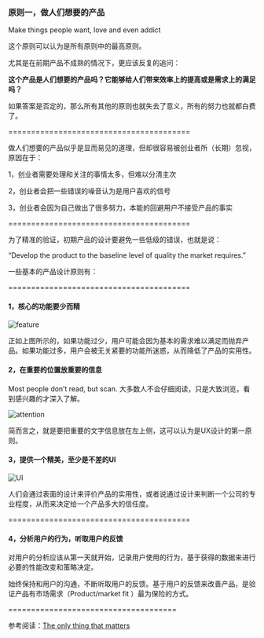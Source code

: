### 原则一，做人们想要的产品

Make things people want, love and even addict

这个原则可以认为是所有原则中的最高原则。

尤其是在前期产品不成熟的情况下，更应该反复的追问：

**这个产品是人们想要的产品吗？它能够给人们带来效率上的提高或是需求上的满足吗？**

如果答案是否定的，那么所有其他的原则也就失去了意义，所有的努力也就都白费了。

========================================

做人们想要的产品似乎是显而易见的道理，但却很容易被创业者所（长期）忽视，原因在于：

1，创业者需要处理和关注的事情太多，但难以分清主次

2，创业者会把一些错误的噪音认为是用户喜欢的信号

3，创业者会因为自己做出了很多努力，本能的回避用户不接受产品的事实

========================================

为了精准的验证，初期产品的设计要避免一些低级的错误，也就是说：

“Develop the product to the baseline level of quality the market requires.”

一些基本的产品设计原则有：

========================================

#### 1，核心的功能要少而精

![feature](http://i.imgur.com/AVFiKnd.jpg?1 "feature curve")

正如上图所示的，如果功能过少，用户可能会因为基本的需求难以满足而抛弃产品。如果功能过多，用户会被无关紧要的功能所迷惑，从而降低了产品的实用性。

#### 2，在重要的位置放重要的信息

Most people don’t read, but scan. 大多数人不会仔细阅读，只是大致浏览，看到感兴趣的才深入了解。

![attention](http://i.imgur.com/fSUXs86.jpg?1 "Attention")

简而言之，就是要把重要的文字信息放在左上侧，这可以认为是UX设计的第一原则。

#### 3，提供一个精美，至少是不差的UI

![UI](http://i.imgur.com/1nE3g9c.png?1 "UI")

人们会通过表面的设计来评价产品的实用性，或者说通过设计来判断一个公司的专业程度，从而来决定给一个产品多大的信任度。

========================================

#### 4，分析用户的行为，听取用户的反馈

对用户的分析应该从第一天就开始，记录用户使用的行为，基于获得的数据来进行必要的性能改变和策略决定。

始终保持和用户的沟通，不断听取用户的反馈。基于用户的反馈来改善产品，是验证产品有市场需求（Product/market fit ）最为保险的方式。

=====================================

参考阅读：[The only thing that matters](http://pmarchive.com/guide_to_startups_part4.html)
